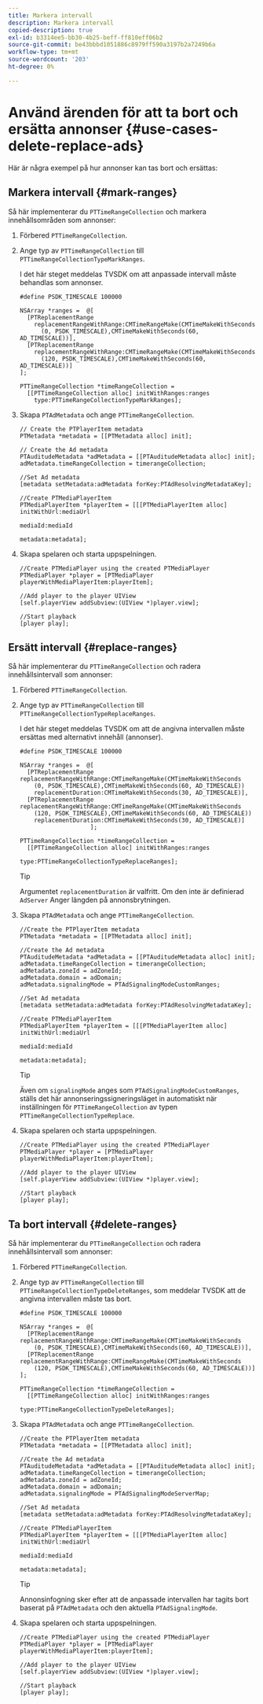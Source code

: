 ```yaml
---
title: Markera intervall
description: Markera intervall
copied-description: true
exl-id: b3314ee5-bb30-4b25-beff-ff810eff06b2
source-git-commit: be43bbbd1051886c8979ff590a3197b2a7249b6a
workflow-type: tm+mt
source-wordcount: '203'
ht-degree: 0%

---
```


# Använd ärenden för att ta bort och ersätta annonser {#use-cases-delete-replace-ads}

Här är några exempel på hur annonser kan tas bort och ersättas:

## Markera intervall {#mark-ranges}

Så här implementerar du `PTTimeRangeCollection` och markera innehållsområden som annonser:
1. Förbered `PTTimeRangeCollection`.
1. Ange typ av `PTTimeRangeCollection` till `PTTimeRangeCollectionTypeMarkRanges`.

   I det här steget meddelas TVSDK om att anpassade intervall måste behandlas som annonser.

   ```
   #define PSDK_TIMESCALE 100000 
   
   NSArray *ranges =  @[ 
     [PTReplacementRange  
       replacementRangeWithRange:CMTimeRangeMake(CMTimeMakeWithSeconds 
         (0, PSDK_TIMESCALE),CMTimeMakeWithSeconds(60, AD_TIMESCALE))], 
     [PTReplacementRange  
       replacementRangeWithRange:CMTimeRangeMake(CMTimeMakeWithSeconds 
         (120, PSDK_TIMESCALE),CMTimeMakeWithSeconds(60, AD_TIMESCALE))] 
   ]; 
   
   PTTimeRangeCollection *timeRangeCollection =  
     [[PTTimeRangeCollection alloc] initWithRanges:ranges  
       type:PTTimeRangeCollectionTypeMarkRanges];
   ```

1. Skapa `PTAdMetadata` och ange `PTTimeRangeCollection`.

   ```
   // Create the PTPlayerItem metadata 
   PTMetadata *metadata = [[PTMetadata alloc] init]; 
   
   // Create the Ad metadata 
   PTAuditudeMetadata *adMetadata = [[PTAuditudeMetadata alloc] init]; 
   adMetadata.timeRangeCollection = timerangeCollection; 
   
   //Set Ad metadata 
   [metadata setMetadata:adMetadata forKey:PTAdResolvingMetadataKey]; 
   
   //Create PTMediaPlayerItem 
   PTMediaPlayerItem *playerItem = [[[PTMediaPlayerItem alloc] initWithUrl:mediaUrl 
                                                                   mediaId:mediaId 
                                                                  metadata:metadata];
   ```

1. Skapa spelaren och starta uppspelningen.

   ```
   //Create PTMediaPlayer using the created PTMediaPlayer 
   PTMediaPlayer *player = [PTMediaPlayer playerWithMediaPlayerItem:playerItem]; 
   
   //Add player to the player UIView 
   [self.playerView addSubview:(UIView *)player.view]; 
   
   //Start playback 
   [player play];
   ```

## Ersätt intervall {#replace-ranges}

Så här implementerar du `PTTimeRangeCollection` och radera innehållsintervall som annonser:
1. Förbered `PTTimeRangeCollection`.
1. Ange typ av `PTTimeRangeCollection` till `PTTimeRangeCollectionTypeReplaceRanges`.

   I det här steget meddelas TVSDK om att de angivna intervallen måste ersättas med alternativt innehåll (annonser).

   ```
   #define PSDK_TIMESCALE 100000 
   
   NSArray *ranges =  @[ 
     [PTReplacementRange replacementRangeWithRange:CMTimeRangeMake(CMTimeMakeWithSeconds 
       (0, PSDK_TIMESCALE),CMTimeMakeWithSeconds(60, AD_TIMESCALE))  
       replacementDuration:CMTimeMakeWithSeconds(30, AD_TIMESCALE)], 
     [PTReplacementRange replacementRangeWithRange:CMTimeRangeMake(CMTimeMakeWithSeconds 
       (120, PSDK_TIMESCALE),CMTimeMakeWithSeconds(60, AD_TIMESCALE))  
       replacementDuration:CMTimeMakeWithSeconds(30, AD_TIMESCALE)] 
                       ]; 
   
   PTTimeRangeCollection *timeRangeCollection =  
     [[PTTimeRangeCollection alloc] initWithRanges:ranges  
                                              type:PTTimeRangeCollectionTypeReplaceRanges];
   ```

   >[!TIP]
   >
   >Argumentet `replacementDuration` är valfritt. Om den inte är definierad `AdServer` Anger längden på annonsbrytningen.

1. Skapa `PTAdMetadata` och ange `PTTimeRangeCollection`.

   ```
   //Create the PTPlayerItem metadata 
   PTMetadata *metadata = [[PTMetadata alloc] init]; 
   
   //Create the Ad metadata 
   PTAuditudeMetadata *adMetadata = [[PTAuditudeMetadata alloc] init]; 
   adMetadata.timeRangeCollection = timerangeCollection; 
   adMetadata.zoneId = adZoneId; 
   adMetadata.domain = adDomain; 
   adMetadata.signalingMode = PTAdSignalingModeCustomRanges; 
   
   //Set Ad metadata 
   [metadata setMetadata:adMetadata forKey:PTAdResolvingMetadataKey]; 
   
   //Create PTMediaPlayerItem 
   PTMediaPlayerItem *playerItem = [[[PTMediaPlayerItem alloc] initWithUrl:mediaUrl 
                                                                   mediaId:mediaId 
                                                                  metadata:metadata];
   ```

   >[!TIP]
   >
   >Även om `signalingMode` anges som `PTAdSignalingModeCustomRanges`, ställs det här annonseringssigneringsläget in automatiskt när inställningen för `PTTimeRangeCollection` av typen `PTTimeRangeCollectionTypeReplace`.

1. Skapa spelaren och starta uppspelningen.

   ```
   //Create PTMediaPlayer using the created PTMediaPlayer 
   PTMediaPlayer *player = [PTMediaPlayer playerWithMediaPlayerItem:playerItem]; 
   
   //Add player to the player UIView 
   [self.playerView addSubview:(UIView *)player.view]; 
   
   //Start playback 
   [player play];
   ```

## Ta bort intervall {#delete-ranges}

Så här implementerar du `PTTimeRangeCollection` och radera innehållsintervall som annonser:
1. Förbered `PTTimeRangeCollection`.
1. Ange typ av `PTTimeRangeCollection` till `PTTimeRangeCollectionTypeDeleteRanges`, som meddelar TVSDK att de angivna intervallen måste tas bort.

   ```
   #define PSDK_TIMESCALE 100000 
   
   NSArray *ranges =  @[ 
     [PTReplacementRange replacementRangeWithRange:CMTimeRangeMake(CMTimeMakeWithSeconds 
       (0, PSDK_TIMESCALE),CMTimeMakeWithSeconds(60, AD_TIMESCALE))], 
     [PTReplacementRange replacementRangeWithRange:CMTimeRangeMake(CMTimeMakeWithSeconds 
       (120, PSDK_TIMESCALE),CMTimeMakeWithSeconds(60, AD_TIMESCALE))] 
   ]; 
   
   PTTimeRangeCollection *timeRangeCollection =  
     [[PTTimeRangeCollection alloc] initWithRanges:ranges  
                                              type:PTTimeRangeCollectionTypeDeleteRanges];
   ```

1. Skapa `PTAdMetadata` och ange `PTTimeRangeCollection`.

   ```
   //Create the PTPlayerItem metadata 
   PTMetadata *metadata = [[PTMetadata alloc] init]; 
   
   //Create the Ad metadata 
   PTAuditudeMetadata *adMetadata = [[PTAuditudeMetadata alloc] init]; 
   adMetadata.timeRangeCollection = timerangeCollection; 
   adMetadata.zoneId = adZoneId; 
   adMetadata.domain = adDomain; 
   adMetadata.signalingMode = PTAdSignalingModeServerMap; 
   
   //Set Ad metadata 
   [metadata setMetadata:adMetadata forKey:PTAdResolvingMetadataKey]; 
   
   //Create PTMediaPlayerItem 
   PTMediaPlayerItem *playerItem = [[[PTMediaPlayerItem alloc] initWithUrl:mediaUrl 
                                                                   mediaId:mediaId 
                                                                  metadata:metadata];
   ```

   >[!TIP]
   >
   >Annonsinfogning sker efter att de anpassade intervallen har tagits bort baserat på `PTAdMetadata` och den aktuella `PTAdSignalingMode`.

1. Skapa spelaren och starta uppspelningen.

   ```
   //Create PTMediaPlayer using the created PTMediaPlayer 
   PTMediaPlayer *player = [PTMediaPlayer playerWithMediaPlayerItem:playerItem]; 
   
   //Add player to the player UIView 
   [self.playerView addSubview:(UIView *)player.view]; 
   
   //Start playback 
   [player play];
   ```
